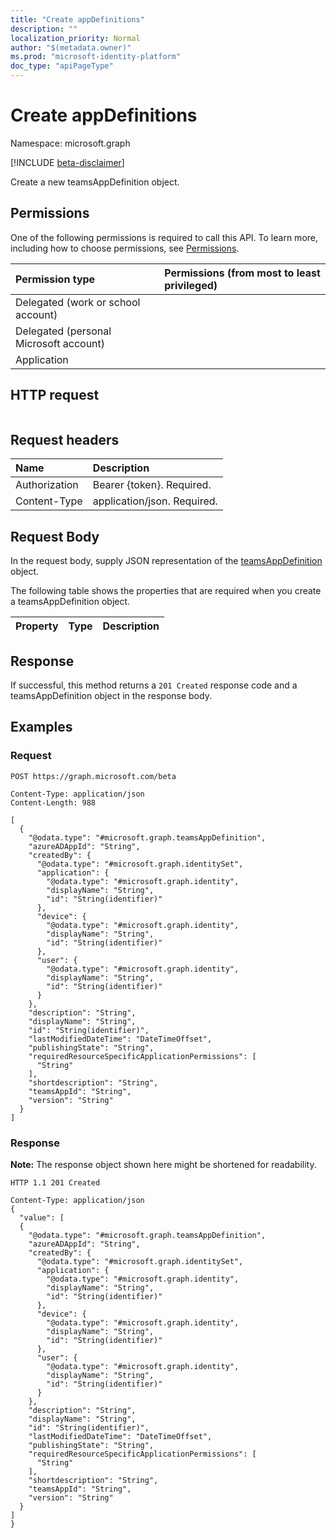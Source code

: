 ```yaml
---
title: "Create appDefinitions"
description: ""
localization_priority: Normal
author: "$(metadata.owner)"
ms.prod: "microsoft-identity-platform"
doc_type: "apiPageType"
---
```


# Create appDefinitions

Namespace: microsoft.graph

[!INCLUDE [beta-disclaimer](../../includes/beta-disclaimer.md)]

Create a new teamsAppDefinition object.

## Permissions

One of the following permissions is required to call this API. To learn more, including how to choose permissions, see [Permissions](/graph/permissions-reference).

| Permission type                        | Permissions (from most to least privileged) |
| :------------------------------------- | :------------------------------------------ |
| Delegated (work or school account)     |                                             |
| Delegated (personal Microsoft account) |                                             |
| Application                            |                                             |

## HTTP request

<!-- {
  "blockType": "ignored"
}
-->

```http

```

## Request headers

| Name          | Description                 |
| :------------ | :-------------------------- |
| Authorization | Bearer {token}. Required.   |
| Content-Type  | application/json. Required. |

## Request Body

In the request body, supply JSON representation of the [teamsAppDefinition](../resources/-teamsappdefinition.md) object.

<!-- Actions and Functions -->

<!-- CRUD Methods -->

The following table shows the properties that are required when you create a teamsAppDefinition object.

| Property | Type | Description |
| :------- | :--- | :---------- |

## Response

If successful, this method returns a `201 Created` response code and a teamsAppDefinition object in the response body.

## Examples

### Request

<!-- {
  "blockType": "request",
  "name": "create_appdefinitions"
}
-->

```http
POST https://graph.microsoft.com/beta

Content-Type: application/json
Content-Length: 988

[
  {
    "@odata.type": "#microsoft.graph.teamsAppDefinition",
    "azureADAppId": "String",
    "createdBy": {
      "@odata.type": "#microsoft.graph.identitySet",
      "application": {
        "@odata.type": "#microsoft.graph.identity",
        "displayName": "String",
        "id": "String(identifier)"
      },
      "device": {
        "@odata.type": "#microsoft.graph.identity",
        "displayName": "String",
        "id": "String(identifier)"
      },
      "user": {
        "@odata.type": "#microsoft.graph.identity",
        "displayName": "String",
        "id": "String(identifier)"
      }
    },
    "description": "String",
    "displayName": "String",
    "id": "String(identifier)",
    "lastModifiedDateTime": "DateTimeOffset",
    "publishingState": "String",
    "requiredResourceSpecificApplicationPermissions": [
      "String"
    ],
    "shortdescription": "String",
    "teamsAppId": "String",
    "version": "String"
  }
]

```

### Response

**Note:** The response object shown here might be shortened for readability.

<!-- {
  "blockType": "response",
  "truncated": true,
  "@odata.type": "$(this.ReturnTypeFullName)"
}
-->

```http
HTTP 1.1 201 Created

Content-Type: application/json
{
  "value": [
  {
    "@odata.type": "#microsoft.graph.teamsAppDefinition",
    "azureADAppId": "String",
    "createdBy": {
      "@odata.type": "#microsoft.graph.identitySet",
      "application": {
        "@odata.type": "#microsoft.graph.identity",
        "displayName": "String",
        "id": "String(identifier)"
      },
      "device": {
        "@odata.type": "#microsoft.graph.identity",
        "displayName": "String",
        "id": "String(identifier)"
      },
      "user": {
        "@odata.type": "#microsoft.graph.identity",
        "displayName": "String",
        "id": "String(identifier)"
      }
    },
    "description": "String",
    "displayName": "String",
    "id": "String(identifier)",
    "lastModifiedDateTime": "DateTimeOffset",
    "publishingState": "String",
    "requiredResourceSpecificApplicationPermissions": [
      "String"
    ],
    "shortdescription": "String",
    "teamsAppId": "String",
    "version": "String"
  }
]
}

```
